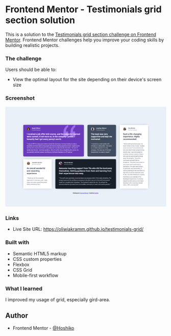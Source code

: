 # Frontend Mentor - Testimonials grid section solution

This is a solution to the [Testimonials grid section challenge on Frontend Mentor](https://www.frontendmentor.io/challenges/testimonials-grid-section-Nnw6J7Un7). Frontend Mentor challenges help you improve your coding skills by building realistic projects.

### The challenge

Users should be able to:

- View the optimal layout for the site depending on their device's screen size

### Screenshot

![](/images/ScreenShot.png)

### Links

- Live Site URL: https://oliwiakramm.github.io/testimonials-grid/

### Built with

- Semantic HTML5 markup
- CSS custom properties
- Flexbox
- CSS Grid
- Mobile-first workflow

### What I learned

I improved my usage of grid, especially gird-area.

## Author

- Frontend Mentor - [@Hoshiko](https://www.frontendmentor.io/profile/oliwiakramm)
